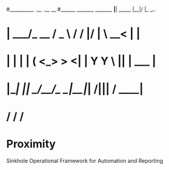 #__________                     .__        .__  __
#\______   \_______  _______  __|__| _____ |__|/  |_ ___.__.
# |     ___/\_  __ \/  _ \  \/  /  |/     \|  \   __<   |  |
# |    |     |  | \(  <_> >    <|  |  Y Y  \  ||  |  \___  |
# |____|     |__|   \____/__/\_ \__|__|_|  /__||__|  / ____|
#                              \/        \/          \/
#

Proximity
=========

Sinkhole Operational Framework for Automation and Reporting



